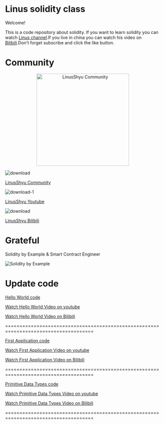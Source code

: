 # Linus solidity class
Welcome!

This is a code repository about solidity.
If you want to learn solidity you can watch [Linus channel](https://www.youtube.com/channel/UC4KtR-YsWDfWtikRGOZb58Q).If you live in china you can watch his video on [Bilibili](https://space.bilibili.com/411591950?spm_id_from=333.1007.0.0).Don’t forget subscribe and click the like button.

# Community

<p align="center">
  <a target="https://discord.com/channels/1110525621802639380/1110525621802639383" href="https://discord.com/channels/1110525621802639380/1110525621802639383">
  <img alt="LinusShyu Community" src="https://github.com/Linus-Shyu/Linus-solidity-class/assets/83543818/d7ca02bc-e6cf-4f2c-a175-df0be66397e2" width="300">
  </a>
</p>


![download](https://github.com/Linus-Shyu/Linus-solidity-class/assets/83543818/d7ca02bc-e6cf-4f2c-a175-df0be66397e2)

[LinusShyu Community](https://discord.com/channels/1110525621802639380/1110525621802639383)

![download-1](https://github.com/Linus-Shyu/Linus-solidity-class/assets/83543818/7418b065-af20-4431-b8ef-7927cbaddb83)

[LinusShyu Youtube](https://www.youtube.com/channel/UC4KtR-YsWDfWtikRGOZb58Q)

![download](https://github.com/Linus-Shyu/Linus-solidity-class/assets/83543818/9c975540-dba7-4be2-8ee4-ce228d8aa69d)

[LinusShyu Bilibili](https://space.bilibili.com/411591950?spm_id_from=333.1007.0.0)

# Grateful
Solidity by Example & Smart Contract Engineer

![Solidity by Example](https://github.com/Linus-Shyu/Linus-solidity-class/assets/83543818/c68039c7-bd95-41ee-beba-55b20273a734)

# Update code

[Hello World code](https://github.com/Linus-Shyu/Linus-solidity-class/blob/master/HelloWorld.sol)

[Watch Hello World Video on youtube](https://www.youtube.com/watch?v=1uRYQyDihDI&t=56s)

[Watch Hello World Video on Bilibili](https://www.bilibili.com/video/BV1Dz4y1h7qH/?spm_id_from=333.999.0.0)

=====================================================================================

[First Application code](https://github.com/Linus-Shyu/Linus-solidity-class/blob/master/Firstapp.sol)

[Watch First Application Video on youtube](https://www.youtube.com/watch?v=7OS4hgOin4I)

[Watch First Application Video on Bilibili](https://www.bilibili.com/video/BV17a4y137Bx/)

=====================================================================================

[Primitive Data Types code](https://github.com/Linus-Shyu/Linus-solidity-class/blob/master/Data.sol)

[Watch Primitive Data Types Video on youtube](https://www.youtube.com/watch?v=5tUxdY4uxgY)

[Watch Primitive Data Types Video on Bilibili](https://www.bilibili.com/video/BV1rg4y1F7GY/?spm_id_from=333.999.0.0&vd_source=b948e0481ae56728c763719a74f42095)

=====================================================================================
